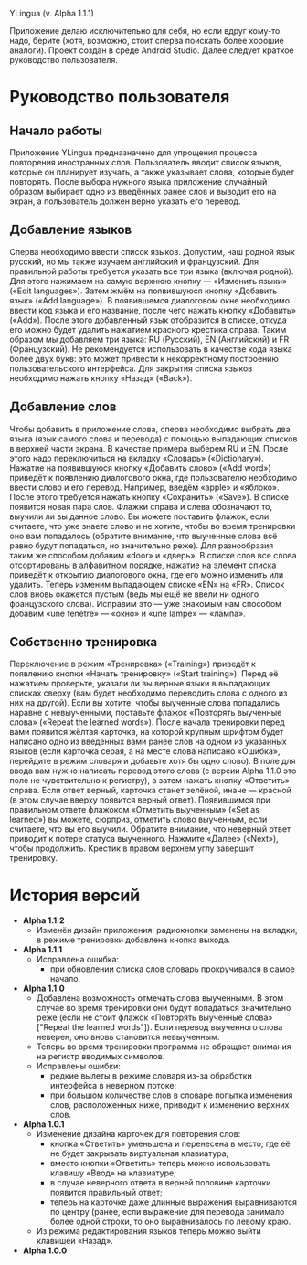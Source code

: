 YLingua
(v. Alpha 1.1.1)

Приложение делаю исключительно для себя, но если вдруг кому-то надо, берите (хотя, возможно, стоит сперва поискать более хорошие аналоги).
Проект создан в среде Android Studio.
Далее следует краткое руководство пользователя.

# Руководство пользователя
## Начало работы
Приложение YLingua предназначено для упрощения процесса повторения иностранных слов. Пользователь вводит список языков, которые он планирует изучать, а также указывает слова, которые будет повторять. После выбора нужного языка приложение случайный образом выбирает одно из введённых ранее слов и выводит его на экран, а пользователь должен верно указать его перевод.

## Добавление языков
Сперва необходимо ввести список языков. Допустим, наш родной язык русский, но мы также изучаем английский и французский. Для правильной работы требуется указать все три языка (включая родной).
Для этого нажимаем на самую верхнюю кнопку — «Изменить языки» («Edit languages»). Затем жмём на появившуюся кнопку «Добавить язык» («Add language»). В появившемся диалоговом окне необходимо ввести код языка и его название, после чего нажать кнопку «Добавить» («Add»). После этого добавленный язык отобразится в списке, откуда его можно будет удалить нажатием красного крестика справа.
Таким образом мы добавляем три языка: RU (Русский), EN (Английский) и FR (Французский). Не рекомендуется использовать в качестве кода языка более двух букв: это может привести к некорректному построению пользовательского интерфейса.
Для закрытия списка языков необходимо нажать кнопку «Назад» («Back»).

## Добавление слов
Чтобы добавить в приложение слова, сперва необходимо выбрать два языка (язык самого слова и перевода) с помощью выпадающих списков в верхней части экрана. В качестве примера выберем RU и EN. После этого надо переключиться на вкладку «Словарь» («Dictionary»).
Нажатие на появившуюся кнопку «Добавить слово» («Add word») приведёт к появлению диалогового окна, где пользователю необходимо ввести слово и его перевод. Например, введём «apple» и «яблоко». После этого требуется нажать кнопку «Сохранить» («Save»). В списке появится новая пара слов. Флажки справа и слева обозначают то, выучили ли вы данное слово. Вы можете поставить флажок, если считаете, что уже знаете слово и не хотите, чтобы во время тренировки оно вам попадалось (обратите внимание, что выученные слова всё равно будут попадаться, но значительно реже). Для разнообразия таким же способом добавим «door» и «дверь». В списке слов все слова отсортированы в алфавитном порядке, нажатие на элемент списка приведёт к открытию диалогового окна, где его можно изменить или удалить.
Теперь изменим выпадающем списке «EN» на «FR». Список слов вновь окажется пустым (ведь мы ещё не ввели ни одного французского слова). Исправим это — уже знакомым нам способом добавим «une fenêtre» — «окно» и «une lampe» — «лампа».

## Собственно тренировка
Переключение в режим «Тренировка» («Training») приведёт к появлению кнопки «Начать тренировку» («Start training»). Перед её нажатием проверьте, указали ли вы верные языки в выпадающих списках сверху (вам будет необходимо переводить слова с одного из них на другой). Если вы хотите, чтобы выученные слова попадались наравне с невыученными, поставьте флажок «Повторять выученные слова» («Repeat the learned words»). После начала тренировки перед вами появится жёлтая карточка, на которой крупным шрифтом будет написано одно из введённых вами ранее слов на одном из указанных языков (если карточка серая, а на месте слова написано «Ошибка», перейдите в режим словаря и добавьте хотя бы одно слово). В поле для ввода вам нужно написать перевод этого слова (с версии Alpha 1.1.0 это поле не чувствительно к регистру), а затем нажать кнопку «Ответить» справа. Если ответ верный, карточка станет зелёной, иначе — красной (в этом случае вверху появится верный ответ). Появившимся при правильном ответе флажоком «Отметить выученным» («Set as learned») вы можете, сюрприз, отметить слово выученным, если считаете, что вы его выучили. Обратите внимание, что неверный ответ приводит к потере статуса выученного. Нажмите «Далее» («Next»), чтобы продолжить. Крестик в правом верхнем углу завершит тренировку.

# История версий
- **Alpha 1.1.2**
  - Изменён дизайн приложения: радиокнопки заменены на вкладки, в режиме тренировки добавлена кнопка выхода.
- **Alpha 1.1.1**
  - Исправлена ошибка:
    - при обновлении списка слов словарь прокручивался в самое начало.
- **Alpha 1.1.0**
  - Добавлена возможность отмечать слова выученными. В этом случае во время тренировки они будут попадаться значительно реже (если не стоит флажок «Повторять выученные слова» \["Repeat the learned words"]). Если перевод выученного слова неверен, оно вновь становится невыученным.
  - Теперь во время тренировки программа не обращает внимания на регистр вводимых символов.
  - Исправлены ошибки:
    - редкие вылеты в режиме словаря из-за обработки интерфейса в неверном потоке;
	- при большом количестве слов в словаре попытка изменения слов, расположенных ниже, приводит к изменению верхних слов.
- **Alpha 1.0.1**
  - Изменение дизайна карточек для повторения слов:
    - кнопка «Ответить» уменьшена и перенесена в место, где её не будет закрывать виртуальная клавиатура;
	- вместо кнопки «Ответить» теперь можно использовать клавишу «Ввод» на клавиатуре;
	- в случае неверного ответа в верней половине карточки появится правильный ответ;
	- теперь на карточке даже длинные выражения выравниваются по центру (ранее, если выражение для перевода занимало более одной строки, то оно выравнивалось по левому краю.
  - Из режима редактирования языков теперь можно выйти клавишей «Назад».
- **Alpha 1.0.0**